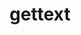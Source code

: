 ---
title: "gettext"
layout: cache
categories: [package, develop]
meta: {"versions": ["0.21", "0.21.1"], "compilers": ["gcc@7.3.1"], "oss": ["amzn2"], "platforms": ["linux"], "targets": ["aarch64"], "stacks": ["aws-ahug-aarch64", "aws-isc-aarch64", "radiuss-aws-aarch64"], "num_specs": 10, "num_specs_by_stack": {"radiuss-aws-aarch64": 7, "aws-isc-aarch64": 3, "aws-ahug-aarch64": 3}}
spec_details: [{"hash": "77lbpmegh2i4emp4pwp6kty4emstt5vz", "compiler": "gcc@7.3.1", "versions": ["0.21"], "os": "amzn2", "platform": "linux", "target": "aarch64", "variants": ["+bzip2", "+curses", "+git", "~libunistring", "+libxml2", "+tar", "+xz"], "stacks": ["radiuss-aws-aarch64"], "size": "-", "tarball": "https://binaries.spack.io/develop/build_cache/linux-amzn2-aarch64/gcc-7.3.1/gettext-0.21/linux-amzn2-aarch64-gcc-7.3.1-gettext-0.21-77lbpmegh2i4emp4pwp6kty4emstt5vz.spack"}, {"hash": "tey36p2pajplvperjdb2om3hml3wgtoc", "compiler": "gcc@7.3.1", "versions": ["0.21.1"], "os": "amzn2", "platform": "linux", "target": "aarch64", "variants": ["build_system=autotools", "+bzip2", "+curses", "+git", "~libunistring", "+libxml2", "+tar", "+xz"], "stacks": ["radiuss-aws-aarch64"], "size": "-", "tarball": "https://binaries.spack.io/develop/build_cache/linux-amzn2-aarch64/gcc-7.3.1/gettext-0.21.1/linux-amzn2-aarch64-gcc-7.3.1-gettext-0.21.1-tey36p2pajplvperjdb2om3hml3wgtoc.spack"}, {"hash": "7tezr6rte6jipfpailjwtiaaqkxcfvtt", "compiler": "gcc@7.3.1", "versions": ["0.21"], "os": "amzn2", "platform": "linux", "target": "aarch64", "variants": ["+bzip2", "+curses", "+git", "~libunistring", "+libxml2", "+tar", "+xz"], "stacks": ["radiuss-aws-aarch64"], "size": "-", "tarball": "https://binaries.spack.io/develop/build_cache/linux-amzn2-aarch64/gcc-7.3.1/gettext-0.21/linux-amzn2-aarch64-gcc-7.3.1-gettext-0.21-7tezr6rte6jipfpailjwtiaaqkxcfvtt.spack"}, {"hash": "x566gzzj2i2zeco7iuyljqc3gnlq7xip", "compiler": "gcc@7.3.1", "versions": ["0.21.1"], "os": "amzn2", "platform": "linux", "target": "aarch64", "variants": ["build_system=autotools", "+bzip2", "+curses", "+git", "~libunistring", "+libxml2", "+tar", "+xz"], "stacks": ["aws-isc-aarch64", "aws-ahug-aarch64"], "size": "-", "tarball": "https://binaries.spack.io/develop/build_cache/linux-amzn2-aarch64/gcc-7.3.1/gettext-0.21.1/linux-amzn2-aarch64-gcc-7.3.1-gettext-0.21.1-x566gzzj2i2zeco7iuyljqc3gnlq7xip.spack"}, {"hash": "gprsshgkoh2pexzff7y2cpr4wy36zktw", "compiler": "gcc@7.3.1", "versions": ["0.21"], "os": "amzn2", "platform": "linux", "target": "aarch64", "variants": ["+bzip2", "+curses", "+git", "~libunistring", "+libxml2", "+tar", "+xz"], "stacks": ["radiuss-aws-aarch64"], "size": "-", "tarball": "https://binaries.spack.io/develop/build_cache/linux-amzn2-aarch64/gcc-7.3.1/gettext-0.21/linux-amzn2-aarch64-gcc-7.3.1-gettext-0.21-gprsshgkoh2pexzff7y2cpr4wy36zktw.spack"}, {"hash": "pqx3jpxgjdrr23ewkdfjoa6f6jcwyb4d", "compiler": "gcc@7.3.1", "versions": ["0.21"], "os": "amzn2", "platform": "linux", "target": "aarch64", "variants": ["+bzip2", "+curses", "+git", "~libunistring", "+libxml2", "+tar", "+xz"], "stacks": ["radiuss-aws-aarch64"], "size": "-", "tarball": "https://binaries.spack.io/develop/build_cache/linux-amzn2-aarch64/gcc-7.3.1/gettext-0.21/linux-amzn2-aarch64-gcc-7.3.1-gettext-0.21-pqx3jpxgjdrr23ewkdfjoa6f6jcwyb4d.spack"}, {"hash": "hajvihzy2k32btwmllexpioqytx5jbbc", "compiler": "gcc@7.3.1", "versions": ["0.21.1"], "os": "amzn2", "platform": "linux", "target": "aarch64", "variants": ["build_system=autotools", "+bzip2", "+curses", "+git", "~libunistring", "+libxml2", "+tar", "+xz"], "stacks": ["aws-isc-aarch64", "aws-ahug-aarch64"], "size": "-", "tarball": "https://binaries.spack.io/develop/build_cache/linux-amzn2-aarch64/gcc-7.3.1/gettext-0.21.1/linux-amzn2-aarch64-gcc-7.3.1-gettext-0.21.1-hajvihzy2k32btwmllexpioqytx5jbbc.spack"}, {"hash": "xo2ggj6b5i2ti3vyr6dximowtofezuga", "compiler": "gcc@7.3.1", "versions": ["0.21.1"], "os": "amzn2", "platform": "linux", "target": "aarch64", "variants": ["build_system=autotools", "+bzip2", "+curses", "+git", "~libunistring", "+libxml2", "+tar", "+xz"], "stacks": ["aws-isc-aarch64", "aws-ahug-aarch64"], "size": "-", "tarball": "https://binaries.spack.io/develop/build_cache/linux-amzn2-aarch64/gcc-7.3.1/gettext-0.21.1/linux-amzn2-aarch64-gcc-7.3.1-gettext-0.21.1-xo2ggj6b5i2ti3vyr6dximowtofezuga.spack"}, {"hash": "kavhq72vjueai3rh2qhz56qm26l3ze6f", "compiler": "gcc@7.3.1", "versions": ["0.21.1"], "os": "amzn2", "platform": "linux", "target": "aarch64", "variants": ["build_system=autotools", "+bzip2", "+curses", "+git", "~libunistring", "+libxml2", "+tar", "+xz"], "stacks": ["radiuss-aws-aarch64"], "size": "-", "tarball": "https://binaries.spack.io/develop/build_cache/linux-amzn2-aarch64/gcc-7.3.1/gettext-0.21.1/linux-amzn2-aarch64-gcc-7.3.1-gettext-0.21.1-kavhq72vjueai3rh2qhz56qm26l3ze6f.spack"}, {"hash": "xrknhjdzho4jb5kijvtreshbv4uzu5fi", "compiler": "gcc@7.3.1", "versions": ["0.21.1"], "os": "amzn2", "platform": "linux", "target": "aarch64", "variants": ["build_system=autotools", "+bzip2", "+curses", "+git", "~libunistring", "+libxml2", "+tar", "+xz"], "stacks": ["radiuss-aws-aarch64"], "size": "-", "tarball": "https://binaries.spack.io/develop/build_cache/linux-amzn2-aarch64/gcc-7.3.1/gettext-0.21.1/linux-amzn2-aarch64-gcc-7.3.1-gettext-0.21.1-xrknhjdzho4jb5kijvtreshbv4uzu5fi.spack"}]
---